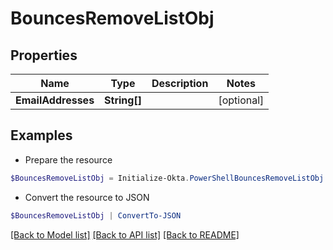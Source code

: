 # BouncesRemoveListObj
## Properties

Name | Type | Description | Notes
------------ | ------------- | ------------- | -------------
**EmailAddresses** | **String[]** |  | [optional] 

## Examples

- Prepare the resource
```powershell
$BouncesRemoveListObj = Initialize-Okta.PowerShellBouncesRemoveListObj  -EmailAddresses null
```

- Convert the resource to JSON
```powershell
$BouncesRemoveListObj | ConvertTo-JSON
```

[[Back to Model list]](../README.md#documentation-for-models) [[Back to API list]](../README.md#documentation-for-api-endpoints) [[Back to README]](../README.md)

